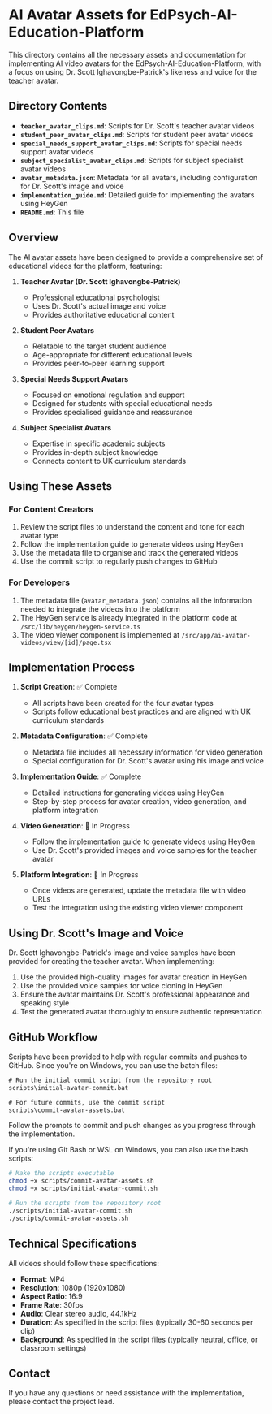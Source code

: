 # AI Avatar Assets for EdPsych-AI-Education-Platform

This directory contains all the necessary assets and documentation for implementing AI video avatars for the EdPsych-AI-Education-Platform, with a focus on using Dr. Scott Ighavongbe-Patrick's likeness and voice for the teacher avatar.

## Directory Contents

- **`teacher_avatar_clips.md`**: Scripts for Dr. Scott's teacher avatar videos
- **`student_peer_avatar_clips.md`**: Scripts for student peer avatar videos
- **`special_needs_support_avatar_clips.md`**: Scripts for special needs support avatar videos
- **`subject_specialist_avatar_clips.md`**: Scripts for subject specialist avatar videos
- **`avatar_metadata.json`**: Metadata for all avatars, including configuration for Dr. Scott's image and voice
- **`implementation_guide.md`**: Detailed guide for implementing the avatars using HeyGen
- **`README.md`**: This file

## Overview

The AI avatar assets have been designed to provide a comprehensive set of educational videos for the platform, featuring:

1. **Teacher Avatar (Dr. Scott Ighavongbe-Patrick)**
   - Professional educational psychologist
   - Uses Dr. Scott's actual image and voice
   - Provides authoritative educational content

2. **Student Peer Avatars**
   - Relatable to the target student audience
   - Age-appropriate for different educational levels
   - Provides peer-to-peer learning support

3. **Special Needs Support Avatars**
   - Focused on emotional regulation and support
   - Designed for students with special educational needs
   - Provides specialised guidance and reassurance

4. **Subject Specialist Avatars**
   - Expertise in specific academic subjects
   - Provides in-depth subject knowledge
   - Connects content to UK curriculum standards

## Using These Assets

### For Content Creators

1. Review the script files to understand the content and tone for each avatar type
2. Follow the implementation guide to generate videos using HeyGen
3. Use the metadata file to organise and track the generated videos
4. Use the commit script to regularly push changes to GitHub

### For Developers

1. The metadata file (`avatar_metadata.json`) contains all the information needed to integrate the videos into the platform
2. The HeyGen service is already integrated in the platform code at `/src/lib/heygen/heygen-service.ts`
3. The video viewer component is implemented at `/src/app/ai-avatar-videos/view/[id]/page.tsx`

## Implementation Process

1. **Script Creation**: ✅ Complete
   - All scripts have been created for the four avatar types
   - Scripts follow educational best practices and are aligned with UK curriculum standards

2. **Metadata Configuration**: ✅ Complete
   - Metadata file includes all necessary information for video generation
   - Special configuration for Dr. Scott's avatar using his image and voice

3. **Implementation Guide**: ✅ Complete
   - Detailed instructions for generating videos using HeyGen
   - Step-by-step process for avatar creation, video generation, and platform integration

4. **Video Generation**: 🔄 In Progress
   - Follow the implementation guide to generate videos using HeyGen
   - Use Dr. Scott's provided images and voice samples for the teacher avatar

5. **Platform Integration**: 🔄 In Progress
   - Once videos are generated, update the metadata file with video URLs
   - Test the integration using the existing video viewer component

## Using Dr. Scott's Image and Voice

Dr. Scott Ighavongbe-Patrick's image and voice samples have been provided for creating the teacher avatar. When implementing:

1. Use the provided high-quality images for avatar creation in HeyGen
2. Use the provided voice samples for voice cloning in HeyGen
3. Ensure the avatar maintains Dr. Scott's professional appearance and speaking style
4. Test the generated avatar thoroughly to ensure authentic representation

## GitHub Workflow

Scripts have been provided to help with regular commits and pushes to GitHub. Since you're on Windows, you can use the batch files:

```cmd
# Run the initial commit script from the repository root
scripts\initial-avatar-commit.bat

# For future commits, use the commit script
scripts\commit-avatar-assets.bat
```

Follow the prompts to commit and push changes as you progress through the implementation.

If you're using Git Bash or WSL on Windows, you can also use the bash scripts:

```bash
# Make the scripts executable
chmod +x scripts/commit-avatar-assets.sh
chmod +x scripts/initial-avatar-commit.sh

# Run the scripts from the repository root
./scripts/initial-avatar-commit.sh
./scripts/commit-avatar-assets.sh
```

## Technical Specifications

All videos should follow these specifications:

- **Format**: MP4
- **Resolution**: 1080p (1920x1080)
- **Aspect Ratio**: 16:9
- **Frame Rate**: 30fps
- **Audio**: Clear stereo audio, 44.1kHz
- **Duration**: As specified in the script files (typically 30-60 seconds per clip)
- **Background**: As specified in the script files (typically neutral, office, or classroom settings)

## Contact

If you have any questions or need assistance with the implementation, please contact the project lead.